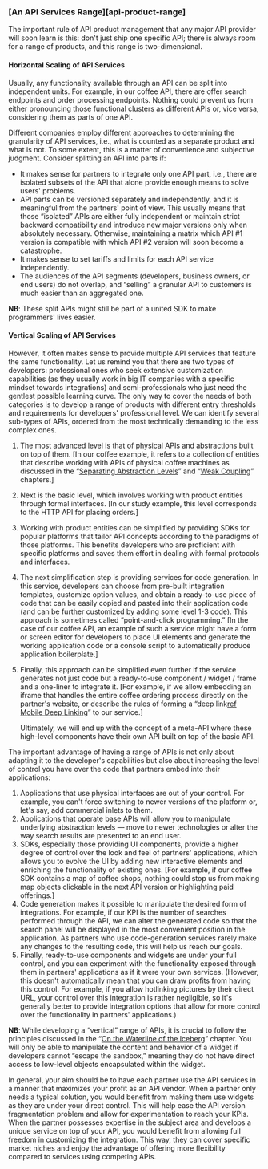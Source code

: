 ### [An API Services Range][api-product-range]

The important rule of API product management that any major API provider will soon learn is this: don't just ship one specific API; there is always room for a range of products, and this range is two-dimensional.

#### Horizontal Scaling of API Services

Usually, any functionality available through an API can be split into independent units. For example, in our coffee API, there are offer search endpoints and order processing endpoints. Nothing could prevent us from either pronouncing those functional clusters as different APIs or, vice versa, considering them as parts of one API.

Different companies employ different approaches to determining the granularity of API services, i.e., what is counted as a separate product and what is not. To some extent, this is a matter of convenience and subjective judgment. Consider splitting an API into parts if:
  * It makes sense for partners to integrate only one API part, i.e., there are isolated subsets of the API that alone provide enough means to solve users' problems.
  * API parts can be versioned separately and independently, and it is meaningful from the partners' point of view. This usually means that those “isolated” APIs are either fully independent or maintain strict backward compatibility and introduce new major versions only when absolutely necessary. Otherwise, maintaining a matrix which API \#1 version is compatible with which API \#2 version will soon become a catastrophe.
  * It makes sense to set tariffs and limits for each API service independently.
  * The audiences of the API segments (developers, business owners, or end users) do not overlap, and “selling” a granular API to customers is much easier than an aggregated one.

**NB**: These split APIs might still be part of a united SDK to make programmers' lives easier.

#### Vertical Scaling of API Services

However, it often makes sense to provide multiple API services that feature the same functionality. Let us remind you that there are two types of developers: professional ones who seek extensive customization capabilities (as they usually work in big IT companies with a specific mindset towards integrations) and semi-professionals who just need the gentlest possible learning curve. The only way to cover the needs of both categories is to develop a range of products with different entry thresholds and requirements for developers' professional level. We can identify several sub-types of APIs, ordered from the most technically demanding to the less complex ones.
  1. The most advanced level is that of physical APIs and abstractions built on top of them. [In our coffee example, it refers to a collection of entities that describe working with APIs of physical coffee machines as discussed in the “[Separating Abstraction Levels](#api-design-separating-abstractions)” and “[Weak Coupling](#back-compat-weak-coupling)” chapters.]
  2. Next is the basic level, which involves working with product entities through formal interfaces. [In our study example, this level corresponds to the HTTP API for placing orders.]
  3. Working with product entities can be simplified by providing SDKs for popular platforms that tailor API concepts according to the paradigms of those platforms. This benefits developers who are proficient with specific platforms and saves them effort in dealing with formal protocols and interfaces.
  4. The next simplification step is providing services for code generation. In this service, developers can choose from pre-built integration templates, customize option values, and obtain a ready-to-use piece of code that can be easily copied and pasted into their application code (and can be further customized by adding some level 1-3 code). This approach is sometimes called “point-and-click programming.” [In the case of our coffee API, an example of such a service might have a form or screen editor for developers to place UI elements and generate the working application code or a console script to automatically produce application boilerplate.]
  5. Finally, this approach can be simplified even further if the service generates not just code but a ready-to-use component / widget / frame and a one-liner to integrate it. [For example, if we allow embedding an iframe that handles the entire coffee ordering process directly on the partner's website, or describe the rules of forming a “deep link[ref Mobile Deep Linking](https://en.wikipedia.org/wiki/Mobile_deep_linking)” to our service.]

      Ultimately, we will end up with the concept of a meta-API where these high-level components have their own API built on top of the basic API.

The important advantage of having a range of APIs is not only about adapting it to the developer's capabilities but also about increasing the level of control you have over the code that partners embed into their applications:
  1. Applications that use physical interfaces are out of your control. For example, you can't force switching to newer versions of the platform or, let's say, add commercial inlets to them.
  2. Applications that operate base APIs will allow you to manipulate underlying abstraction levels — move to newer technologies or alter the way search results are presented to an end user.
  3. SDKs, especially those providing UI components, provide a higher degree of control over the look and feel of partners' applications, which allows you to evolve the UI by adding new interactive elements and enriching the functionality of existing ones. [For example, if our coffee SDK contains a map of coffee shops, nothing could stop us from making map objects clickable in the next API version or highlighting paid offerings.]
  4. Code generation makes it possible to manipulate the desired form of integrations. For example, if our KPI is the number of searches performed through the API, we can alter the generated code so that the search panel will be displayed in the most convenient position in the application. As partners who use code-generation services rarely make any changes to the resulting code, this will help us reach our goals.
  5. Finally, ready-to-use components and widgets are under your full control, and you can experiment with the functionality exposed through them in partners' applications as if it were your own services. (However, this doesn't automatically mean that you can draw profits from having this control. For example, if you allow hotlinking pictures by their direct URL, your control over this integration is rather negligible, so it's generally better to provide integration options that allow for more control over the functionality in partners' applications.)

**NB**: While developing a “vertical” range of APIs, it is crucial to follow the principles discussed in the “[On the Waterline of the Iceberg](#back-compat-iceberg-waterline)” chapter. You will only be able to manipulate the content and behavior of a widget if developers cannot “escape the sandbox,” meaning they do not have direct access to low-level objects encapsulated within the widget.

In general, your aim should be to have each partner use the API services in a manner that maximizes your profit as an API vendor. When a partner only needs a typical solution, you would benefit from making them use widgets as they are under your direct control. This will help ease the API version fragmentation problem and allow for experimentation to reach your KPIs. When the partner possesses expertise in the subject area and develops a unique service on top of your API, you would benefit from allowing full freedom in customizing the integration. This way, they can cover specific market niches and enjoy the advantage of offering more flexibility compared to services using competing APIs.